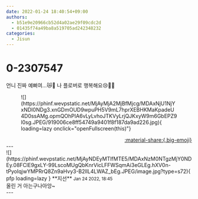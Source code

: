 ```yaml
---
date: 2022-01-24 18:40:54+09:00
authors:
  - b51e9e20966cb52d4a02ae29f09cdc2d
  - 01435f74a49ba8a519705ad242348232
categories:
  - Jisun
---
```


# 0-2307547

<div class="post-container" markdown="1">
<div class="content-container md-sidebar__scrollwrap" markdown="1">

언니 진짜 예뻐여...😿💖 나 플로버로 행복해요😢💓💓
<figure markdown="1">
![](https://phinf.wevpstatic.net/MjAyMjA2MjBfMjcg/MDAxNjU1NjYxNDI0NDg3.xnGDmOUD9wpuPH5V9mL7hprXEBHKMaKpadeU4D0ssAMg.opmQOhPIA6vLyLvhoJTKVyLrjQJKxyW9m6GbEPZ9l0sg.JPEG/919006ce8ff54749a9401f8f187da9ad226.jpg){ loading=lazy onclick="openFullscreen(this)"}
</figure>


</div>
</div>

<div style="text-align: right;" markdown="1">
<a href="https://weverse.io/fromis9/fanpost/0-2307547" style="text-align: right;">:material-share:{.big-emoji}</a>
</div>
---

<div class="comments-container md-sidebar__scrollwrap" markdown="1">
<div class="comment" markdown="1">
<div class='id-container' markdown="1">
![](https://phinf.wevpstatic.net/MjAyNDEyMTlfMTE5/MDAxNzM0NTgzMjY0NDEy.08FClE9gxLY-99LscoMUgQbKnrVicLFFWSqmAi3eGLEg.hXV0n-tPyoIqjwYMPRrQ8Zn9aHvy3-B2llL4LWAZ_bEg.JPEG/image.jpg?type=s72){ pfp loading=lazy }
**<span class="artist">지선</span>** <small>Jan 24 2022, 18:45</small><br>
</div>
<div class='comment-body' markdown="1">
올린 거 아는구나아앙~
</div>
</div>
</div>
---
